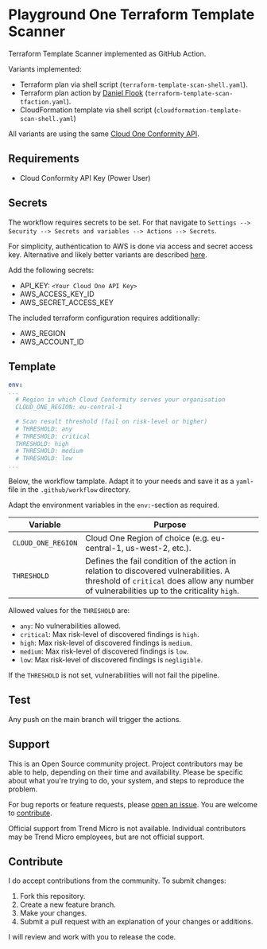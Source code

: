 # Playground One Terraform Template Scanner

Terraform Template Scanner implemented as GitHub Action.

Variants implemented:

- Terraform plan via shell script (`terraform-template-scan-shell.yaml`).
- Terraform plan action by [Daniel Flook](https://github.com/dflook/terraform-github-actions/tree/main/terraform-plan) (`terraform-template-scan-tfaction.yaml`).
- CloudFormation template via shell script (`cloudformation-template-scan-shell.yaml`)

All variants are using the same [Cloud One Conformity API](https://cloudone.trendmicro.com/docs/conformity/api-reference/tag/Template-scanner#paths/~1template-scanner~1scan/post).

## Requirements

- Cloud Conformity API Key (Power User)

## Secrets

The workflow requires secrets to be set. For that navigate to `Settings --> Security --> Secrets and variables --> Actions --> Secrets`.

For simplicity, authentication to AWS is done via access and secret access key. Alternative and likely better variants are described [here](https://github.com/marketplace/actions/configure-aws-credentials-action-for-github-actions).

Add the following secrets:

- API_KEY: `<Your Cloud One API Key>`
- AWS_ACCESS_KEY_ID
- AWS_SECRET_ACCESS_KEY

The included terraform configuration requires additionally:

- AWS_REGION
- AWS_ACCOUNT_ID

## Template

```yaml
env:
...
  # Region in which Cloud Conformity serves your organisation
  CLOUD_ONE_REGION: eu-central-1

  # Scan result threshold (fail on risk-level or higher)
  # THRESHOLD: any
  # THRESHOLD: critical
  THRESHOLD: high
  # THRESHOLD: medium
  # THRESHOLD: low
...
```

Below, the workflow tamplate. Adapt it to your needs and save it as a `yaml`-file in the `.github/workflow` directory.

Adapt the environment variables in the `env:`-section as required.

Variable          | Purpose
----------------- | -------
`CLOUD_ONE_REGION`| Cloud One Region of choice (e.g. eu-central-1, us-west-2, etc.).
`THRESHOLD`       | Defines the fail condition of the action in relation to discovered vulnerabilities. A threshold of `critical` does allow any number of vulnerabilities up to the criticality `high`. 

Allowed values for the `THRESHOLD` are:

- `any`: No vulnerabilities allowed.
- `critical`: Max risk-level of discovered findings is `high`.
- `high`: Max risk-level of discovered findings is `medium`.
- `medium`: Max risk-level of discovered findings is `low`.
- `low`: Max risk-level of discovered findings is `negligible`.

If the `THRESHOLD` is not set, vulnerabilities will not fail the pipeline.

## Test

Any push on the main branch will trigger the actions.

## Support

This is an Open Source community project. Project contributors may be able to help, depending on their time and availability. Please be specific about what you're trying to do, your system, and steps to reproduce the problem.

For bug reports or feature requests, please [open an issue](../../issues). You are welcome to [contribute](#contribute).

Official support from Trend Micro is not available. Individual contributors may be Trend Micro employees, but are not official support.

## Contribute

I do accept contributions from the community. To submit changes:

1. Fork this repository.
1. Create a new feature branch.
1. Make your changes.
1. Submit a pull request with an explanation of your changes or additions.

I will review and work with you to release the code.

